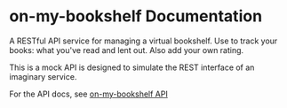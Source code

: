 # on-my-bookshelf Documentation

A RESTful API service for managing a virtual bookshelf. Use to track your books: what you've read and lent out. Also add your own rating.

This is a mock API is designed to simulate the REST interface of an imaginary service.

For the API docs, see [on-my-bookshelf API](https://davkow.github.io/on-my-bookshelf/)

